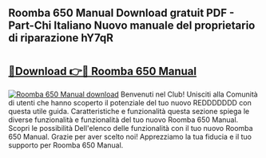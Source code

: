 ## Roomba 650 Manual Download gratuit PDF - Part-Chi Italiano Nuovo manuale del proprietario di riparazione hY7qR

# <h2><a href="http://df9lkug.blite.top/?on=Roomba+650+Manual">🔗Download 👉🔴 Roomba 650 Manual</a></h2>

[![Roomba 650 Manual download](https://i.imgur.com/lujVjoI.png)](http://df9lkug.blite.top/?on=Roomba+650+Manual)
Benvenuti nel Club! Unisciti alla Comunità di utenti che hanno scoperto il potenziale del tuo nuovo REDDDDDDD con questa utile guida. Caratteristiche e funzionalità questa sezione spiega le diverse funzionalità e funzionalità del tuo nuovo Roomba 650 Manual. Scopri le possibilità Dell'elenco delle funzionalità con il tuo nuovo Roomba 650 Manual. Grazie per aver scelto noi! Apprezziamo la tua fiducia e il tuo supporto per Roomba 650 Manual.

